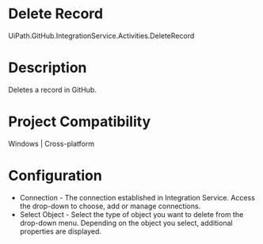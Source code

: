 ﻿# Delete Record

UiPath.GitHub.IntegrationService.Activities.DeleteRecord

# Description

Deletes a record in GitHub.

# Project Compatibility

Windows | Cross-platform

# Configuration

* Connection - The connection established in Integration Service. Access the drop-down to choose, add or manage connections.
* Select Object - Select the type of object you want to delete from the drop-down menu. Depending on the object you select, additional properties are displayed.
